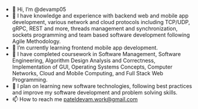 - 👋 Hi, I’m @devamp05
- 👀 I have knowledge and experience with backend web and mobile app development, various network and cloud protocols including TCP/UDP, gRPC, REST and more, threads management and synchronization, sockets programming and team based software development following Agile Methodology.
- 🌱 I’m currently learning frontend mobile app development.
- 📖 I have completed coursework in Software Management, Software Engineering, Algorithm Design Analysis and Correctness, Implementation of GUI, Operating Systems Concepts, Computer Networks, Cloud and Mobile 
      Computing, and Full Stack Web Programming.
- 🎯 I plan on learning new software technologies, following best practices and improve my software development and problem solving skills.
- 📫 How to reach me pateldevam.work@gmail.com

<!---
devamp05/devamp05 is a ✨ special ✨ repository because its `README.md` (this file) appears on your GitHub profile.
You can click the Preview link to take a look at your changes.
--->
